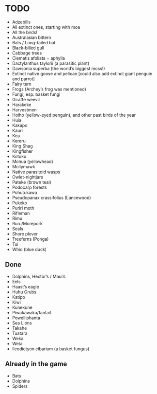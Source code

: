 # TODO

- Adzebills
- All extinct ones, starting with moa
- All the birds!
- Australasian bittern
- Bats / Long-tailed bat
- Black-billed gull
- Cabbage trees
- Clematis afoliata = aphylla
- Dactylanthus taylorii (a parasitic plant)
- Dawsonia superba (the world’s biggest moss!)
- Extinct native goose and pelican [could also add extinct giant penguin and parrot]
- Fairy tern
- Frogs (Archey’s frog was mentioned)
- Fungi, esp. basket fungi
- Giraffe weevil
- Harakeke
- Harvestmen
- Hoiho (yellow-eyed penguin), and other past birds of the year
- Huia
- Kakapo
- Kauri
- Kea
- Kereru
- King Shag
- Kingfisher
- Kotuku
- Mohua (yellowhead)
- Mollymawk
- Native parasitoid wasps
- Owlet-nightjars
- Pateke (brown teal)
- Podocarp forests
- Pohutukawa
- Pseudopanax crassifolius (Lancewood)
- Pukeko
- Puriri moth
- Rifleman
- Rimu
- Ruru/Morepork
- Seals
- Shore plover
- Treeferns (Ponga)
- Tui
- Whio (blue duck)

## Done

- Dolphins, Hector’s / Maui’s
- Eels
- Haast’s eagle
- Huhu Grubs
- Katipo
- Kiwi
- Kunekune
- Piwakawaka/fantail
- Powelliphanta
- Sea Lions
- Takahe
- Tuatara
- Weka
- Weta
- Ileodictyon cibarium (a basket fungus)

## Already in the game

- Bats
- Dolphins
- Spiders
